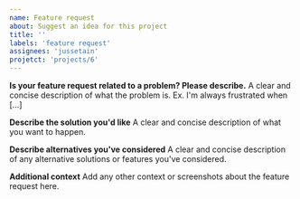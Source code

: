 ```yaml
---
name: Feature request
about: Suggest an idea for this project
title: ''
labels: 'feature request'
assignees: 'jussetain'
projetct: 'projects/6'
---
```


**Is your feature request related to a problem? Please describe.**
A clear and concise description of what the problem is. Ex. I'm always frustrated when [...]

**Describe the solution you'd like**
A clear and concise description of what you want to happen.

**Describe alternatives you've considered**
A clear and concise description of any alternative solutions or features you've considered.

**Additional context**
Add any other context or screenshots about the feature request here.
